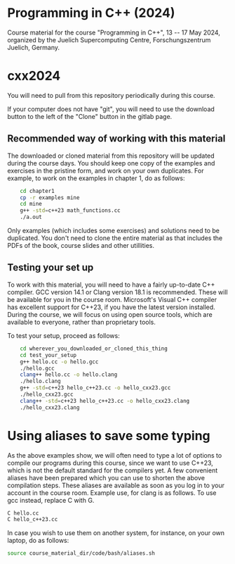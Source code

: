 # Programming in C++ (2024)

Course material for the course "Programming in C++", 13 -- 17 May 2024,
organized by the Juelich Supercomputing Centre,
Forschungszentrum Juelich, Germany.


# cxx2024

You will need to pull from this repository periodically during this course.

If your computer does not have "git", you will need to use the download
button to the left of the "Clone" button in the gitlab page.

## Recommended way of working with this material

The downloaded or cloned material from this repository will be updated
during the course days. You should keep one copy of the examples and
exercises in the pristine form, and work on your own duplicates.
For example, to work on the examples in chapter 1,
do as follows:

```bash
    cd chapter1
    cp -r examples mine
    cd mine
    g++ -std=c++23 math_functions.cc
    ./a.out
```

Only examples (which includes some exercises) and solutions need to
be duplicated. You don't need to clone the entire material as that
includes the PDFs of the book, course slides and other utillities.


## Testing your set up

To work with this material, you will need to have a fairly up-to-date
C++ compiler. GCC version 14.1 or Clang version 18.1 is recommended.
These will be available for you in the course room.
Microsoft's Visual C++ compiler has excellent support for C++23, if
you have the latest version installed. During the course, we will focus
on using open source tools, which are available to everyone, rather
than proprietary tools.

To test your setup, proceed as follows:

```bash
    cd wherever_you_downloaded_or_cloned_this_thing
    cd test_your_setup
    g++ hello.cc -o hello.gcc
    ./hello.gcc
    clang++ hello.cc -o hello.clang
    ./hello.clang
    g++ -std=c++23 hello_c++23.cc -o hello_cxx23.gcc
    ./hello_cxx23.gcc
    clang++ -std=c++23 hello_c++23.cc -o hello_cxx23.clang
    ./hello_cxx23.clang
```

# Using aliases to save some typing

As the above examples show, we will often need to type a
lot of options to compile our programs during this course,
since we want to use C++23, which is not the default
standard for the compilers yet. A few convenient aliases
have been prepared which you can use to shorten the
above compilation steps. These aliases are available as
soon as you log in to your account in the course room.
Example use, for clang is as follows. To use gcc instead,
replace C with G.

```bash 
C hello.cc 
C hello_c++23.cc 
```

In case you wish to use them on another system, for instance,
on your own laptop, do as follows:

```bash
source course_material_dir/code/bash/aliases.sh
```

